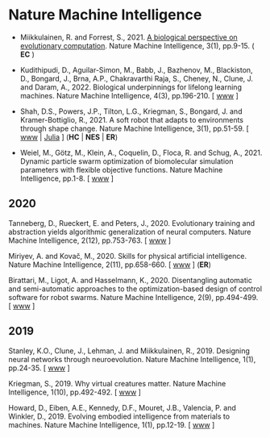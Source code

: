 # Nature Machine Intelligence

* Miikkulainen, R. and Forrest, S., 2021. [A biological perspective on evolutionary computation](https://www.nature.com/articles/s42256-020-00278-8). Nature Machine Intelligence, 3(1), pp.9-15. ( **EC** )

* Kudithipudi, D., Aguilar-Simon, M., Babb, J., Bazhenov, M., Blackiston, D., Bongard, J., Brna, A.P., Chakravarthi Raja, S., Cheney, N., Clune, J. and Daram, A., 2022. Biological underpinnings for lifelong learning machines. Nature Machine Intelligence, 4(3), pp.196-210. [ [www](https://www.nature.com/articles/s42256-022-00452-0) ]
* Shah, D.S., Powers, J.P., Tilton, L.G., Kriegman, S., Bongard, J. and Kramer-Bottiglio, R., 2021. A soft robot that adapts to environments through shape change. Nature Machine Intelligence, 3(1), pp.51-59. [ [www](https://www.nature.com/articles/s42256-020-00263-1) | [Julia](https://zenodo.org/record/4067077#.YS5HFDMzYuU) ] (**HC** | **NES** | **ER**)
* Weiel, M., Götz, M., Klein, A., Coquelin, D., Floca, R. and Schug, A., 2021. Dynamic particle swarm optimization of biomolecular simulation parameters with flexible objective functions. Nature Machine Intelligence, pp.1-8. [ [www](https://www.nature.com/articles/s42256-021-00366-3) ]

## 2020

Tanneberg, D., Rueckert, E. and Peters, J., 2020. Evolutionary training and abstraction yields algorithmic generalization of neural computers. Nature Machine Intelligence, 2(12), pp.753-763. [ [www](https://www.nature.com/articles/s42256-020-00255-1) ]

Miriyev, A. and Kovač, M., 2020. Skills for physical artificial intelligence. Nature Machine Intelligence, 2(11), pp.658-660. [ [www](https://www.nature.com/articles/s42256-020-00258-y) ] (**ER**)

Birattari, M., Ligot, A. and Hasselmann, K., 2020. Disentangling automatic and semi-automatic approaches to the optimization-based design of control software for robot swarms. Nature Machine Intelligence, 2(9), pp.494-499. [ [www](https://www.nature.com/articles/s42256-020-0215-0) ]

## 2019

Stanley, K.O., Clune, J., Lehman, J. and Miikkulainen, R., 2019. Designing neural networks through neuroevolution. Nature Machine Intelligence, 1(1), pp.24-35. [ [www](https://www.nature.com/articles/s42256-018-0006-z) ]

Kriegman, S., 2019. Why virtual creatures matter. Nature Machine Intelligence, 1(10), pp.492-492. [ [www](https://www.nature.com/articles/s42256-019-0102-8) ]

Howard, D., Eiben, A.E., Kennedy, D.F., Mouret, J.B., Valencia, P. and Winkler, D., 2019. Evolving embodied intelligence from materials to machines. Nature Machine Intelligence, 1(1), pp.12-19. [ [www](https://www.nature.com/articles/s42256-018-0009-9) ]
